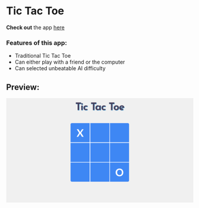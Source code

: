 # Tic Tac Toe

**Check out** the app [here](https://ibndaanis.github.io/tic-tac-toe/)

### Features of this app:

- Traditional Tic Tac Toe
- Can either play with a friend or the computer
- Can selected unbeatable AI difficulty

## Preview:

![Preview](./images/preview.png)
